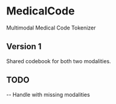 # MedicalCode
Multimodal Medical Code Tokenizer

## Version 1
Shared codebook for both two modalities.

## TODO
-- Handle with missing modalities

